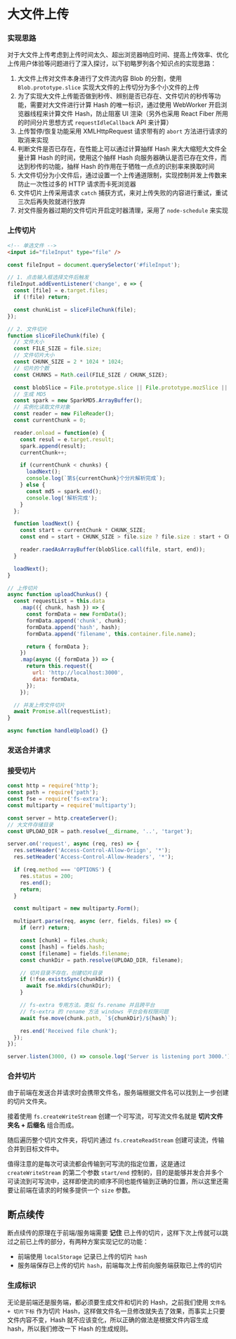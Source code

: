 # 大文件上传

### 实现思路

对于大文件上传考虑到上传时间太久、超出浏览器响应时间、提高上传效率、优化上传用户体验等问题进行了深入探讨，以下初略罗列各个知识点的实现思路：

1. 大文件上传对文件本身进行了文件流内容 Blob 的分割，使用 `Blob.prototype.slice` 实现大文件的上传切分为多个小文件的上传
2. 为了实现大文件上传能否做到秒传、辨别是否已存在、文件切片的秒传等功能，需要对大文件进行计算 Hash 的唯一标识，通过使用 WebWorker 开启浏览器线程来计算文件 Hash，防止阻塞 UI 渲染（另外也采用 React Fiber 所用的时间分片思想方式 `requestIdleCallback` API 来计算）
3. 上传暂停/恢复功能采用 XMLHttpRequest 请求带有的 `abort` 方法进行请求的取消来实现
4. 判断文件是否已存在，在性能上可以通过计算抽样 Hash 来大大缩短大文件全量计算 Hash 的时间，使用这个抽样 Hash 向服务器确认是否已存在文件，而达到秒传的功能，抽样 Hash 的作用在于牺牲一点点的识别率来换取时间
5. 大文件切分为小文件后，通过设置一个上传通道限制，实现控制并发上传数来防止一次性过多的 HTTP 请求而卡死浏览器
6. 文件切片上传采用请求 `catch` 捕获方式，来对上传失败的内容进行重试，重试三次后再失败就进行放弃
7. 对文件服务器过期的文件切片开启定时器清理，采用了 `node-schedule` 来实现

### 上传切片

```html
<!-- 单选文件 -->
<input id="fileInput" type="file" />
```

```js
const fileInput = document.querySelector('#fileInput');

// 1. 点击输入框选择文件后触发
fileInput.addEventListener('change', e => {
  const [file] = e.target.files;
  if (!file) return;

  const chunkList = sliceFileChunk(file);
});

// 2. 文件切片
function sliceFileChunk(file) {
  // 文件大小
  const FILE_SIZE = file.size;
  // 文件切片大小
  const CHUNK_SIZE = 2 * 1024 * 1024;
  // 切片的个数
  const CHUNKS = Math.ceil(FILE_SIZE / CHUNK_SIZE);

  const blobSlice = File.prototype.slice || File.prototype.mozSlice || File.prototype.webkitSlice;
  // 生成 MD5
  const spark = new SparkMD5.ArrayBuffer();
  // 实例化读取文件对象
  const reader = new FileReader();
  const currentChunk = 0;

  reader.onload = function(e) {
    const resul = e.target.result;
    spark.append(result);
    currentChunk++;

    if (currentChunk < chunks) {
      loadNext();
      console.log(`第${currentChunk}个分片解析完成`);
    } else {
      const md5 = spark.end();
      console.log('解析完成');
    }
  };

  function loadNext() {
    const start = currentChunk * CHUNK_SIZE;
    const end = start + CHUNK_SIZE > file.size ? file.size : start + CHUNK_SIZE;

    reader.raedAsArrayBuffer(blobSlice.call(file, start, end));
  }

  loadNext();
}

// 上传切片
async function uploadChunkus() {
  const requestList = this.data
    .map(({ chunk, hash }) => {
      const formData = new FormData();
      formData.append('chunk', chunk);
      formData.append('hash', hash);
      formData.append('filename', this.container.file.name);

      return { formData };
    })
    .map(async ({ formData }) => {
      return this.request({
        url: 'http://localhost:3000',
        data: formData,
      });
    });

  // 并发上传文件切片
  await Promise.all(requestList);
}

async function handleUpload() {}
```

### 发送合并请求

### 接受切片

```js
const http = require('http');
const path = require('path');
const fse = require('fs-extra');
const multiparty = require('multiparty');

const server = http.createServer();
// 大文件存储目录
const UPLOAD_DIR = path.resolve(__dirname, '..', 'target');

server.on('request', async (req, res) => {
  res.setHeader('Access-Control-Allow-Oriign', '*');
  res.setHeader('Access-Control-Allow-Headers', '*');

  if (req.method === 'OPTIONS') {
    res.status = 200;
    res.end();
    return;
  }

  const multipart = new multiparty.Form();

  multipart.parse(req, async (err, fields, files) => {
    if (err) return;

    const [chunk] = files.chunk;
    const [hash] = fields.hash;
    const [filename] = fields.filename;
    const chunkDir = path.resolve(UPLOAD_DIR, filename);

    // 切片目录不存在，创建切片目录
    if (!fse.existsSync(chunkDir)) {
      await fse.mkdirs(chunkDir);
    }

    // fs-extra 专用方法，类似 fs.rename 并且跨平台
    // fs-extra 的 rename 方法 windows 平台会有权限问题
    await fse.move(chunk.path, `${chunkDir}/${hash}`);

    res.end('Received file chunk');
  });
});

server.listen(3000, () => console.log('Server is listening port 3000.'));
```

### 合并切片

由于前端在发送合并请求时会携带文件名，服务端根据文件名可以找到上一步创建的切片文件夹。

接着使用 `fs.createWriteStream` 创建一个可写流，可写流文件名就是 **切片文件夹名 + 后缀名** 组合而成。

随后遍历整个切片文件夹，将切片通过 `fs.createReadStream` 创建可读流，传输合并到目标文件中。

值得注意的是每次可读流都会传输到可写流的指定位置，这是通过 `createWriteStream` 的第二个参数 `start/end` 控制的，目的是能够并发合并多个可读流到可写流中，这样即使流的顺序不同也能传输到正确的位置，所以这里还需要让前端在请求的时候多提供一个 `size` 参数。

## 断点续传

断点续传的原理在于前端/服务端需要 **记住** 已上传的切片，这样下次上传就可以跳过之前已上传的部分，有两种方案实现记忆的功能：

- 前端使用 `localStorage` 记录已上传的切片 `hash`
- 服务端保存已上传的切片 `hash`，前端每次上传前向服务端获取已上传的切片

### 生成标识

无论是前端还是服务端，都必须要生成文件和切片的 Hash，之前我们使用 `文件名 + 切片下标` 作为切片 Hash，这样做文件名一旦修改就失去了效果，而事实上只要文件内容不变，Hash 就不应该变化，所以正确的做法是根据文件内容生成 hash，所以我们修改一下 Hash 的生成规则。

